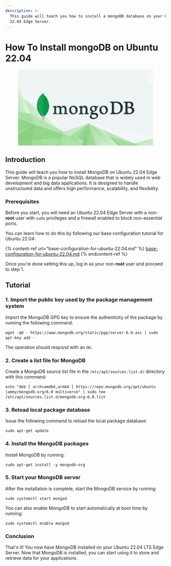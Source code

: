 ```yaml
---
description: >-
  This guide will teach you how to install a mongoDB database on your Ubuntu
  22.04 Edge Server.
---
```


# How To Install mongoDB on Ubuntu 22.04

<figure><img src="../../../.gitbook/assets/mongoDB.png" alt=""><figcaption></figcaption></figure>

## Introduction <a href="#introduction" id="introduction"></a>

This guide will teach you how to install MongoDB on Ubuntu 22.04 Edge Server. MongoDB is a popular NoSQL database that is widely used in web development and big data applications. It is designed to handle unstructured data and offers high performance, scalability, and flexibility.

### Prerequisites

Before you start, you will need an Ubuntu 22.04 Edge Server with a non-**root** user with `sudo` privileges and a firewall enabled to block non-essential ports.

You can learn how to do this by following our base configuration tutorial for Ubuntu 22.04:

{% content-ref url="base-configuration-for-ubuntu-22.04.md" %}
[base-configuration-for-ubuntu-22.04.md](base-configuration-for-ubuntu-22.04.md)
{% endcontent-ref %}

Once you’re done setting this up, log in as your non-**root** user and proceed to step 1.

## Tutorial

### 1. Import the public key used by the package management system

Import the MongoDB GPG key to ensure the authenticity of the package by running the following command:

```
wget -qO - https://www.mongodb.org/static/pgp/server-6.0.asc | sudo apt-key add -
```

The operation should respond with an `OK`.

### 2. Create a list file for MongoDB

Create a MongoDB source list file in the `/etc/apt/sources.list.d/` directory with this command:

```
echo "deb [ arch=amd64,arm64 ] https://repo.mongodb.org/apt/ubuntu jammy/mongodb-org/6.0 multiverse" | sudo tee /etc/apt/sources.list.d/mongodb-org-6.0.list
```

### 3. Reload local package database

Issue the following command to reload the local package database:

```
sudo apt-get update
```

### 4. Install the MongoDB packages

Install MongoDB by running:

```
sudo apt-get install -y mongodb-org
```

### 5. Start your MongoDB server

After the installation is complete, start the MongoDB service by running:

```
sudo systemctl start mongod
```

You can also enable MongoDB to start automatically at boot time by running:

```
sudo systemctl enable mongod
```

### Conclusion

That's it! You now have MongoDB installed on your Ubuntu 22.04 LTS Edge Server. Now that MongoDB is installed, you can start using it to store and retrieve data for your applications.
